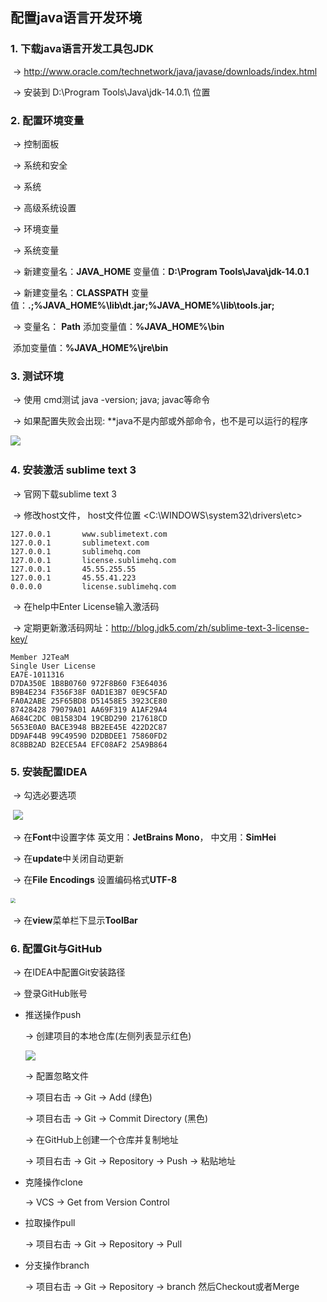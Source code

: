 ## 配置java语言开发环境

### 1. 下载java语言开发工具包JDK

​		-> <http://www.oracle.com/technetwork/java/javase/downloads/index.html>

​		-> 安装到 D:\Program Tools\Java\jdk-14.0.1\ 位置

### 2. 配置环境变量

​		-> 控制面板

​		-> 系统和安全

​		-> 系统

​		-> 高级系统设置

​		->  环境变量

​		-> 系统变量

​		-> 新建变量名：**JAVA_HOME** 变量值：**D:\Program Tools\Java\jdk-14.0.1**

​		-> 新建变量名：**CLASSPATH** 变量值：**.;%JAVA_HOME%\lib\dt.jar;%JAVA_HOME%\lib\tools.jar;**

​		-> 变量名： **Path**  添加变量值：**%JAVA_HOME%\bin**

​										添加变量值：**%JAVA_HOME%\jre\bin**

### 3. 测试环境		

​		-> 使用 cmd测试 java -version; java; javac等命令

​		-> 如果配置失败会出现: **java不是内部或外部命令，也不是可以运行的程序

​						<img src="https://github.com/CyS2020/Images/raw/master/JDK%E9%85%8D%E7%BD%AE%E7%8E%AF%E5%A2%83%E5%8F%98%E9%87%8F%E5%A4%B1%E8%B4%A5.jpg"  />

### 4. 安装激活 sublime text 3

​		-> 官网下载sublime text 3

​		-> 修改host文件， host文件位置 <C:\WINDOWS\system32\drivers\etc>

```
127.0.0.1       www.sublimetext.com
127.0.0.1       sublimetext.com
127.0.0.1       sublimehq.com
127.0.0.1       license.sublimehq.com
127.0.0.1       45.55.255.55
127.0.0.1       45.55.41.223
0.0.0.0         license.sublimehq.com
```

​		-> 在help中Enter License输入激活码

​		-> 定期更新激活码网址：<http://blog.jdk5.com/zh/sublime-text-3-license-key/>

```
Member J2TeaM
Single User License
EA7E-1011316
D7DA350E 1B8B0760 972F8B60 F3E64036
B9B4E234 F356F38F 0AD1E3B7 0E9C5FAD
FA0A2ABE 25F65BD8 D51458E5 3923CE80
87428428 79079A01 AA69F319 A1AF29A4
A684C2DC 0B1583D4 19CBD290 217618CD
5653E0A0 BACE3948 BB2EE45E 422D2C87
DD9AF44B 99C49590 D2DBDEE1 75860FD2
8C8BB2AD B2ECE5A4 EFC08AF2 25A9B864
```

### 5. 安装配置IDEA

​		-> 勾选必要选项

​                             ![](https://github.com/CyS2020/Images/raw/master/%E5%AE%89%E8%A3%85IDEA.jpg)

​		-> 在**Font**中设置字体 英文用：**JetBrains Mono**， 中文用：**SimHei**

​		-> 在**update**中关闭自动更新

​		-> 在**File Encodings** 设置编码格式**UTF-8**

​								<img src="https://github.com/CyS2020/Images/raw/master/IDEA%E9%85%8D%E7%BD%AE%E7%BC%96%E7%A0%81.jpg" style="zoom: 50%;" />

​		-> 在**view**菜单栏下显示**ToolBar**

### 6. 配置Git与GitHub

​		-> 在IDEA中配置Git安装路径

​		-> 登录GitHub账号

- 推送操作push

    -> 创建项目的本地仓库(左侧列表显示红色)
    
    ![](https://github.com/CyS2020/Images/raw/master/IDEA%E5%BC%95%E5%85%A5%E7%89%88%E6%9C%AC%E6%8E%A7%E5%88%B6.png)
    
    -> 配置忽略文件
    
    -> 项目右击 -> Git -> Add (绿色)
    
    -> 项目右击 -> Git -> Commit Directory (黑色) 
    
    -> 在GitHub上创建一个仓库并复制地址
    
    -> 项目右击 -> Git -> Repository -> Push -> 粘贴地址

- 克隆操作clone

  -> VCS -> Get from Version Control

- 拉取操作pull

  -> 项目右击 ->  Git -> Repository -> Pull

- 分支操作branch

  -> 项目右击 -> Git -> Repository -> branch 然后Checkout或者Merge

